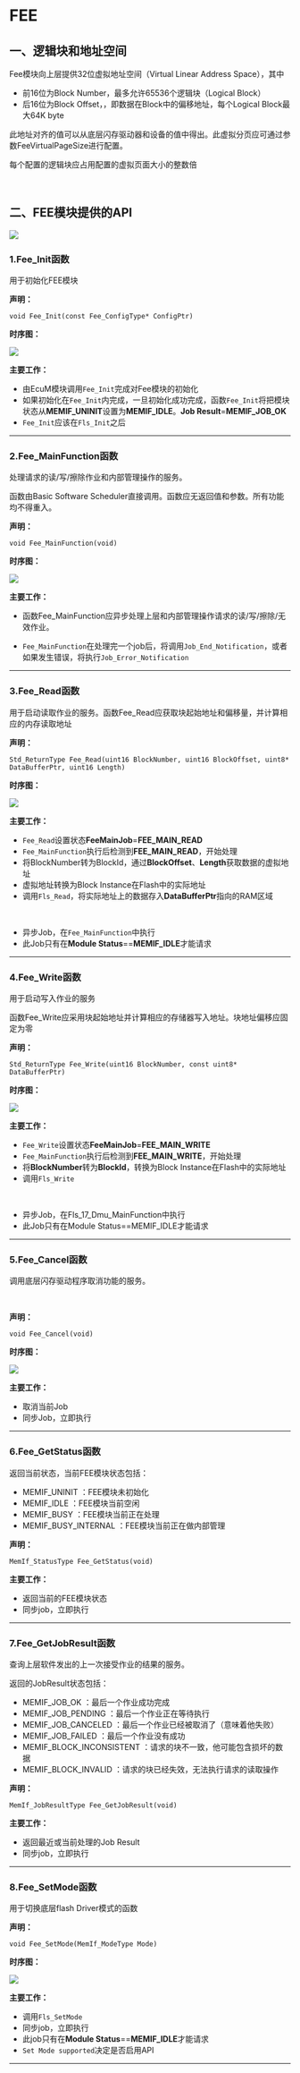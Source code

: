 # FEE

## 一、逻辑块和地址空间

Fee模块向上层提供32位虚拟地址空间（Virtual Linear Address Space），其中

- 前16位为Block Number，最多允许65536个逻辑块（Logical Block）
- 后16位为Block Offset，，即数据在Block中的偏移地址，每个Logical Block最大64K byte

此地址对齐的值可以从底层闪存驱动器和设备的值中得出。此虚拟分页应可通过参数FeeVirtualPageSize进行配置。

每个配置的逻辑块应占用配置的虚拟页面大小的整数倍

<br/>

## 二、FEE模块提供的API

![](https://s2.loli.net/2022/10/12/ndJWcXbz4oGwqkZ.png)

### 1.Fee_Init函数

用于初始化FEE模块

**声明：**

```c_cpp
void Fee_Init(const Fee_ConfigType* ConfigPtr)
```

**时序图：**

![](https://s2.loli.net/2022/10/12/SCsMeVjwILXA3gk.png)

**主要工作：**

- 由EcuM模块调用`Fee_Init`完成对Fee模块的初始化
- 如果初始化在`Fee_Init`内完成，一旦初始化成功完成，函数`Fee_Init`将把模块状态从**MEMIF_UNINIT**设置为**MEMIF_IDLE**。**Job Result**=**MEMIF_JOB_OK**
- `Fee_Init`应该在`Fls_Init`之后

---

### 2.Fee_MainFunction函数

处理请求的读/写/擦除作业和内部管理操作的服务。

函数由Basic Software Scheduler直接调用。函数应无返回值和参数。所有功能均不得重入。

**声明：**

```c_cpp
void Fee_MainFunction(void)
```

**时序图：**

![](https://s2.loli.net/2022/10/12/HCypMZxd96v3bBY.png)

**主要工作：**

- 函数Fee_MainFunction应异步处理上层和内部管理操作请求的读/写/擦除/无效作业。

- `Fee_MainFunction`在处理完一个job后，将调用`Job_End_Notification`，或者如果发生错误，将执行`Job_Error_Notification`

---

### 3.Fee_Read函数

用于启动读取作业的服务。函数Fee_Read应获取块起始地址和偏移量，并计算相应的内存读取地址

**声明：**

```c_cpp
Std_ReturnType Fee_Read(uint16 BlockNumber, uint16 BlockOffset, uint8* DataBufferPtr, uint16 Length)
```

**时序图：**

![](https://s2.loli.net/2022/10/12/FVrMkLvNGoUehaB.png)

**主要工作：**

- `Fee_Read`设置状态**FeeMainJob**=**FEE_MAIN_READ**
- `Fee_MainFunction`执行后检测到**FEE_MAIN_READ**，开始处理
- 将BlockNumber转为BlockId，通过**BlockOffset**、**Length**获取数据的虚拟地址
- 虚拟地址转换为Block Instance在Flash中的实际地址
- 调用`Fls_Read`，将实际地址上的数据存入**DataBufferPtr**指向的RAM区域

<br/>

- 异步Job，在`Fee_MainFunction`中执行
- 此Job只有在**Module Status**==**MEMIF_IDLE**才能请求

---

### 4.Fee_Write函数

用于启动写入作业的服务

函数Fee_Write应采用块起始地址并计算相应的存储器写入地址。块地址偏移应固定为零

**声明：**

```c_cpp
Std_ReturnType Fee_Write(uint16 BlockNumber, const uint8* DataBufferPtr)
```

**时序图：**

![](https://s2.loli.net/2022/10/12/nTUcE7rG2qvmMxS.png)

**主要工作：**

- `Fee_Write`设置状态**FeeMainJob**=**FEE_MAIN_WRITE**
- `Fee_MainFunction`执行后检测到**FEE_MAIN_WRITE**，开始处理
- 将**BlockNumber**转为**BlockId**，转换为Block Instance在Flash中的实际地址
- 调用`Fls_Write`

<br/>

- 异步Job，在Fls_17_Dmu_MainFunction中执行
- 此Job只有在Module Status==MEMIF_IDLE才能请求

---

### 5.Fee_Cancel函数

调用底层闪存驱动程序取消功能的服务。

<br/>

**声明：**

```c_cpp
void Fee_Cancel(void)
```

**时序图：**

![](https://s2.loli.net/2022/10/12/HPw2toXYklRyIWa.png)

**主要工作：**

- 取消当前Job
- 同步Job，立即执行

---

### 6.Fee_GetStatus函数

返回当前状态，当前FEE模块状态包括：

- MEMIF_UNINIT					：FEE模块未初始化
- MEMIF_IDLE						：FEE模块当前空闲
- MEMIF_BUSY						：FEE模块当前正在处理
- MEMIF_BUSY_INTERNAL	：FEE模块当前正在做内部管理

**声明：**

```c_cpp
MemIf_StatusType Fee_GetStatus(void)
```

**主要工作：**

- 返回当前的FEE模块状态
- 同步job，立即执行

---

### 7.Fee_GetJobResult函数

查询上层软件发出的上一次接受作业的结果的服务。

返回的JobResult状态包括：

- MEMIF_JOB_OK							：最后一个作业成功完成
- MEMIF_JOB_PENDING				：最后一个作业正在等待执行
- MEMIF_JOB_CANCELED				：最后一个作业已经被取消了（意味着他失败）
- MEMIF_JOB_FAILED					：最后一个作业没有成功
- MEMIF_BLOCK_INCONSISTENT	：请求的块不一致，他可能包含损坏的数据
- MEMIF_BLOCK_INVALID				：请求的块已经失效，无法执行请求的读取操作

**声明：**

```c_cpp
MemIf_JobResultType Fee_GetJobResult(void)
```

**主要工作：**

- 返回最近或当前处理的Job Result
- 同步job，立即执行

---

### 8.Fee_SetMode函数

用于切换底层flash Driver模式的函数

**声明：**

```c_cpp
void Fee_SetMode(MemIf_ModeType Mode)
```

**时序图：**

![](https://s2.loli.net/2022/10/12/eAx2ynbr9PQZCEN.png)

**主要工作：**

- 调用`Fls_SetMode`
- 同步job，立即执行
- 此job只有在**Module Status**==**MEMIF_IDLE**才能请求
- `Set Mode supported`决定是否启用API

---